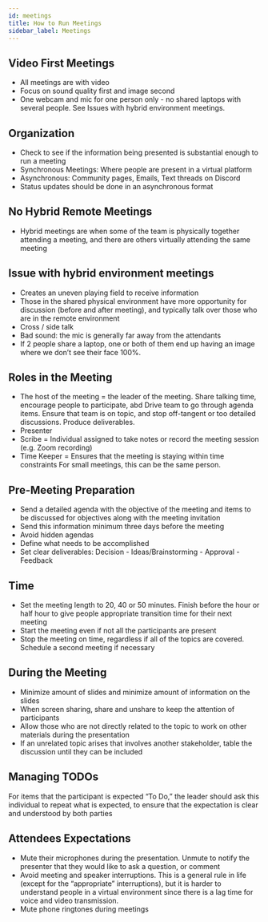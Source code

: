 ```yaml
---
id: meetings
title: How to Run Meetings
sidebar_label: Meetings
---
```

## Video First Meetings

- All meetings are with video
- Focus on sound quality first and image second
- One webcam and mic for one person only - no shared laptops with several people. See Issues with hybrid
environment meetings.

## Organization

- Check to see if the information being presented is substantial enough to run a meeting
- Synchronous Meetings: Where people are present in a virtual platform
- Asynchronous: Community pages, Emails, Text threads on Discord
- Status updates should be done in an asynchronous format

## No Hybrid Remote Meetings

- Hybrid meetings are when some of the team is physically together attending a meeting,
and there are others virtually attending the same meeting

## Issue with hybrid environment meetings

- Creates an uneven playing field to receive information 
- Those in the shared physical environment have more opportunity for discussion
(before and after meeting), and typically talk over those who are in the remote environment
- Cross / side talk
- Bad sound: the mic is generally far away from the attendants
- If 2 people share a laptop, one or both of them end up having an image where we don’t see 
their face 100%.

## Roles in the Meeting

- The host of the meeting = the leader of the meeting.
Share talking time, encourage people to participate, abd
Drive team to go through agenda items.
Ensure that team is on topic, and stop off-tangent or too detailed discussions.
Produce deliverables.
- Presenter
- Scribe = Individual assigned to take notes or record the meeting session (e.g. Zoom recording)
- Time Keeper = Ensures that the meeting is staying within time constraints
For small meetings, this can be the same person.

## Pre-Meeting Preparation

- Send a detailed agenda with the objective of the meeting and items to be discussed for objectives along with the meeting invitation
- Send this information minimum three days before the meeting
- Avoid hidden agendas
- Define what needs to be accomplished
- Set clear deliverables: Decision - Ideas/Brainstorming - Approval - Feedback

## Time

- Set the meeting length to 20, 40 or 50 minutes. Finish before the hour or half hour to give people appropriate transition time for their next meeting
- Start the meeting even if not all the participants are present 
- Stop the meeting on time, regardless if all of the topics are covered. Schedule a second meeting if necessary

## During the Meeting

- Minimize amount of slides and minimize amount of information on the slides
- When screen sharing, share and unshare to keep the attention of participants
- Allow those who are not directly related to the topic to work on other materials during the presentation
- If an unrelated topic arises that involves another stakeholder, table the discussion until they can be included

## Managing TODOs

For items that the participant is expected “To Do,” the leader should ask this individual
to repeat what is expected, to ensure that the expectation is clear and understood by both parties

## Attendees Expectations

- Mute their microphones during the presentation.
Unmute to notify the presenter that they would like to ask a question, or comment
- Avoid meeting and speaker interruptions.
This is a general rule in life (except for the “appropriate” interruptions), but it is harder to understand people in a virtual environment since there is a lag time for voice and video transmission.
- Mute phone ringtones during meetings
